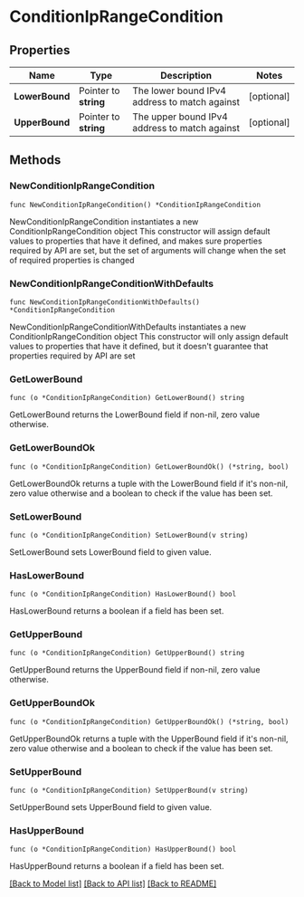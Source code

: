 # ConditionIpRangeCondition

## Properties

Name | Type | Description | Notes
------------ | ------------- | ------------- | -------------
**LowerBound** | Pointer to **string** | The lower bound IPv4 address to match against | [optional] 
**UpperBound** | Pointer to **string** | The upper bound IPv4 address to match against | [optional] 

## Methods

### NewConditionIpRangeCondition

`func NewConditionIpRangeCondition() *ConditionIpRangeCondition`

NewConditionIpRangeCondition instantiates a new ConditionIpRangeCondition object
This constructor will assign default values to properties that have it defined,
and makes sure properties required by API are set, but the set of arguments
will change when the set of required properties is changed

### NewConditionIpRangeConditionWithDefaults

`func NewConditionIpRangeConditionWithDefaults() *ConditionIpRangeCondition`

NewConditionIpRangeConditionWithDefaults instantiates a new ConditionIpRangeCondition object
This constructor will only assign default values to properties that have it defined,
but it doesn't guarantee that properties required by API are set

### GetLowerBound

`func (o *ConditionIpRangeCondition) GetLowerBound() string`

GetLowerBound returns the LowerBound field if non-nil, zero value otherwise.

### GetLowerBoundOk

`func (o *ConditionIpRangeCondition) GetLowerBoundOk() (*string, bool)`

GetLowerBoundOk returns a tuple with the LowerBound field if it's non-nil, zero value otherwise
and a boolean to check if the value has been set.

### SetLowerBound

`func (o *ConditionIpRangeCondition) SetLowerBound(v string)`

SetLowerBound sets LowerBound field to given value.

### HasLowerBound

`func (o *ConditionIpRangeCondition) HasLowerBound() bool`

HasLowerBound returns a boolean if a field has been set.

### GetUpperBound

`func (o *ConditionIpRangeCondition) GetUpperBound() string`

GetUpperBound returns the UpperBound field if non-nil, zero value otherwise.

### GetUpperBoundOk

`func (o *ConditionIpRangeCondition) GetUpperBoundOk() (*string, bool)`

GetUpperBoundOk returns a tuple with the UpperBound field if it's non-nil, zero value otherwise
and a boolean to check if the value has been set.

### SetUpperBound

`func (o *ConditionIpRangeCondition) SetUpperBound(v string)`

SetUpperBound sets UpperBound field to given value.

### HasUpperBound

`func (o *ConditionIpRangeCondition) HasUpperBound() bool`

HasUpperBound returns a boolean if a field has been set.


[[Back to Model list]](../README.md#documentation-for-models) [[Back to API list]](../README.md#documentation-for-api-endpoints) [[Back to README]](../README.md)


